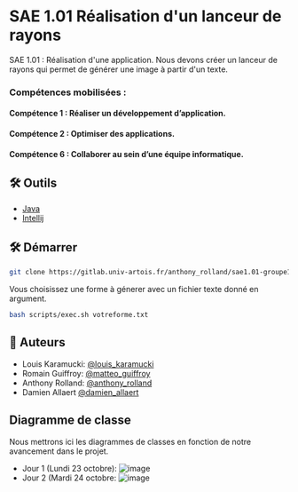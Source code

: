 # SAE 1.01 Réalisation d'un lanceur de rayons

SAE 1.01 : Réalisation d'une application. Nous devons créer un lanceur de rayons qui permet de générer une image à partir d'un texte.

### Compétences mobilisées :
#### Compétence 1 : Réaliser un développement d’application.
#### Compétence 2 : Optimiser des applications.
#### Compétence 6 : Collaborer au sein d’une équipe informatique.

## 🛠️ Outils
- [Java](https://www.java.com/fr/)
- [Intellij](https://www.jetbrains.com/idea/)

## 🛠️ Démarrer
```bash
git clone https://gitlab.univ-artois.fr/anthony_rolland/sae1.01-groupe13.git
```
Vous choisissez une forme à génerer avec un fichier texte donné en argument.
```bash
bash scripts/exec.sh votreforme.txt
```

## 🙇 Auteurs
- Louis Karamucki: [@louis_karamucki](mailto:louis_karamucki@ens.univ-artois.fr)
- Romain Guiffroy: [@matteo_guiffroy](mailto:matteo_guiffroy@ens.univ-artois.fr)
- Anthony Rolland: [@anthony_rolland](mailto:anthony_rolland@ens.univ-artois.fr)
- Damien Allaert [@damien_allaert](mailto:damien_allaert@ens.univ-artois.fr)
        
## Diagramme de classe
Nous mettrons ici les diagrammes de classes en fonction de notre avancement dans le projet.
- Jour 1 (Lundi 23 octobre):
![image](app/src/main/ressources/diagram.png)
- Jour 2 (Mardi 24 octobre:
![image](app/src/main/ressources/diagramj2.svg)